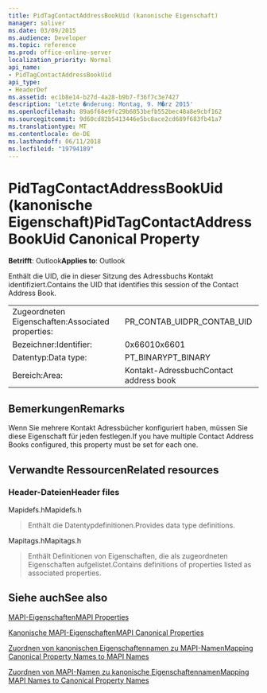 ```yaml
---
title: PidTagContactAddressBookUid (kanonische Eigenschaft)
manager: soliver
ms.date: 03/09/2015
ms.audience: Developer
ms.topic: reference
ms.prod: office-online-server
localization_priority: Normal
api_name:
- PidTagContactAddressBookUid
api_type:
- HeaderDef
ms.assetid: ec1b8e14-b27d-4a28-b9b7-f36f7c3e7427
description: 'Letzte �nderung: Montag, 9. M�rz 2015'
ms.openlocfilehash: 89a6f68e9fc29b6053befb552bec48a8e9cbf162
ms.sourcegitcommit: 9d60cd82b5413446e5bc8ace2cd689f683fb41a7
ms.translationtype: MT
ms.contentlocale: de-DE
ms.lasthandoff: 06/11/2018
ms.locfileid: "19794189"
---
```

# <a name="pidtagcontactaddressbookuid-canonical-property"></a><span data-ttu-id="d436f-103">PidTagContactAddressBookUid (kanonische Eigenschaft)</span><span class="sxs-lookup"><span data-stu-id="d436f-103">PidTagContactAddressBookUid Canonical Property</span></span>

  
  
<span data-ttu-id="d436f-104">**Betrifft**: Outlook</span><span class="sxs-lookup"><span data-stu-id="d436f-104">**Applies to**: Outlook</span></span> 
  
<span data-ttu-id="d436f-105">Enthält die UID, die in dieser Sitzung des Adressbuchs Kontakt identifiziert.</span><span class="sxs-lookup"><span data-stu-id="d436f-105">Contains the UID that identifies this session of the Contact Address Book.</span></span>
  
|||
|:-----|:-----|
|<span data-ttu-id="d436f-106">Zugeordneten Eigenschaften:</span><span class="sxs-lookup"><span data-stu-id="d436f-106">Associated properties:</span></span>  <br/> |<span data-ttu-id="d436f-107">PR_CONTAB_UID</span><span class="sxs-lookup"><span data-stu-id="d436f-107">PR_CONTAB_UID</span></span>  <br/> |
|<span data-ttu-id="d436f-108">Bezeichner:</span><span class="sxs-lookup"><span data-stu-id="d436f-108">Identifier:</span></span>  <br/> |<span data-ttu-id="d436f-109">0x6601</span><span class="sxs-lookup"><span data-stu-id="d436f-109">0x6601</span></span>  <br/> |
|<span data-ttu-id="d436f-110">Datentyp:</span><span class="sxs-lookup"><span data-stu-id="d436f-110">Data type:</span></span>  <br/> |<span data-ttu-id="d436f-111">PT_BINARY</span><span class="sxs-lookup"><span data-stu-id="d436f-111">PT_BINARY</span></span>  <br/> |
|<span data-ttu-id="d436f-112">Bereich:</span><span class="sxs-lookup"><span data-stu-id="d436f-112">Area:</span></span>  <br/> |<span data-ttu-id="d436f-113">Kontakt-Adressbuch</span><span class="sxs-lookup"><span data-stu-id="d436f-113">Contact address book</span></span>  <br/> |
   
## <a name="remarks"></a><span data-ttu-id="d436f-114">Bemerkungen</span><span class="sxs-lookup"><span data-stu-id="d436f-114">Remarks</span></span>

<span data-ttu-id="d436f-115">Wenn Sie mehrere Kontakt Adressbücher konfiguriert haben, müssen Sie diese Eigenschaft für jeden festlegen.</span><span class="sxs-lookup"><span data-stu-id="d436f-115">If you have multiple Contact Address Books configured, this property must be set for each one.</span></span> 
  
## <a name="related-resources"></a><span data-ttu-id="d436f-116">Verwandte Ressourcen</span><span class="sxs-lookup"><span data-stu-id="d436f-116">Related resources</span></span>

### <a name="header-files"></a><span data-ttu-id="d436f-117">Header-Dateien</span><span class="sxs-lookup"><span data-stu-id="d436f-117">Header files</span></span>

<span data-ttu-id="d436f-118">Mapidefs.h</span><span class="sxs-lookup"><span data-stu-id="d436f-118">Mapidefs.h</span></span>
  
> <span data-ttu-id="d436f-119">Enthält die Datentypdefinitionen.</span><span class="sxs-lookup"><span data-stu-id="d436f-119">Provides data type definitions.</span></span>
    
<span data-ttu-id="d436f-120">Mapitags.h</span><span class="sxs-lookup"><span data-stu-id="d436f-120">Mapitags.h</span></span>
  
> <span data-ttu-id="d436f-121">Enthält Definitionen von Eigenschaften, die als zugeordneten Eigenschaften aufgelistet.</span><span class="sxs-lookup"><span data-stu-id="d436f-121">Contains definitions of properties listed as associated properties.</span></span>
    
## <a name="see-also"></a><span data-ttu-id="d436f-122">Siehe auch</span><span class="sxs-lookup"><span data-stu-id="d436f-122">See also</span></span>



[<span data-ttu-id="d436f-123">MAPI-Eigenschaften</span><span class="sxs-lookup"><span data-stu-id="d436f-123">MAPI Properties</span></span>](mapi-properties.md)
  
[<span data-ttu-id="d436f-124">Kanonische MAPI-Eigenschaften</span><span class="sxs-lookup"><span data-stu-id="d436f-124">MAPI Canonical Properties</span></span>](mapi-canonical-properties.md)
  
[<span data-ttu-id="d436f-125">Zuordnen von kanonischen Eigenschaftennamen zu MAPI-Namen</span><span class="sxs-lookup"><span data-stu-id="d436f-125">Mapping Canonical Property Names to MAPI Names</span></span>](mapping-canonical-property-names-to-mapi-names.md)
  
[<span data-ttu-id="d436f-126">Zuordnen von MAPI-Namen zu kanonische Eigenschaftennamen</span><span class="sxs-lookup"><span data-stu-id="d436f-126">Mapping MAPI Names to Canonical Property Names</span></span>](mapping-mapi-names-to-canonical-property-names.md)

